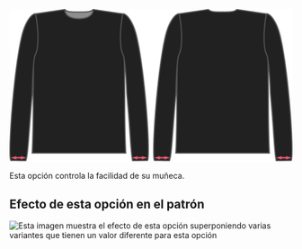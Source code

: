 ![El factor de facilidad de corte en Brian](./cuffease.svg)

Esta opción controla la facilidad de su muñeca.

## Efecto de esta opción en el patrón

![Esta imagen muestra el efecto de esta opción superponiendo varias variantes que tienen un valor diferente para esta opción](hugo\_cuffease\_sample.svg "Efecto de esta opción en el patrón")
